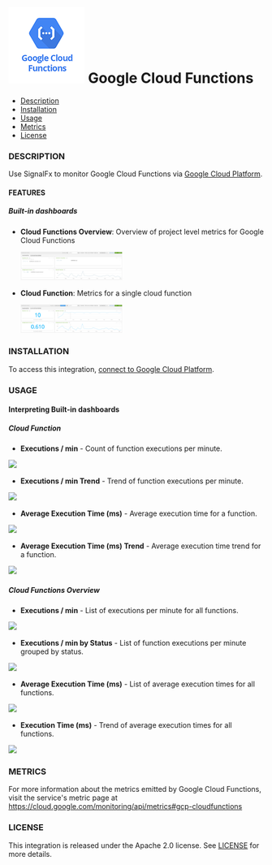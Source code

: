 # ![](./img/integration_googlecloudfunctions.png) Google Cloud Functions

- [Description](#description)
- [Installation](#installation)
- [Usage](#usage)
- [Metrics](#metrics)
- [License](#license)

### DESCRIPTION

Use SignalFx to monitor Google Cloud Functions via [Google Cloud Platform](https://github.com/signalfx/integrations/tree/master/gcp)[](sfx_link:gcp).

#### FEATURES

##### Built-in dashboards

- **Cloud Functions Overview**: Overview of project level metrics for Google Cloud Functions

  [<img src='./img/cloud_functions_overview.png' width=200px>](./img/cloud_functions_overview.png)

- **Cloud Function**: Metrics for a single cloud function

  [<img src='./img/cloud_function.png' width=200px>](./img/cloud_function.png)


### INSTALLATION

To access this integration, [connect to Google Cloud Platform](https://github.com/signalfx/integrations/tree/master/gcp)[](sfx_link:gcp).

### USAGE

#### Interpreting Built-in dashboards

##### Cloud Function

- **Executions / min** - Count of function executions per minute.

[<img src='./img/datastore_overview.png' width=200px>](./img/function-exces-per-min.png)

- **Executions / min Trend** - Trend of function executions per minute.

 [<img src='./img/datastore_overview.png' width=200px>](./img/function-exces-per-min-trend.png)

- **Average Execution Time (ms)** - Average execution time for a function.

 [<img src='./img/datastore_overview.png' width=200px>](./img/function-avg-exec-time.png)

- **Average Execution Time (ms) Trend** - Average execution time trend for a function.

 [<img src='./img/datastore_overview.png' width=200px>](./img/function-avg-exec-time-trend.png)

##### Cloud Functions Overview

- **Executions / min** - List of executions per minute for all functions.

[<img src='./img/datastore_overview.png' width=200px>](./img/functions-overview-execs-per-min.png)

- **Executions / min by Status** - List of function executions per minute grouped by status.

[<img src='./img/datastore_overview.png' width=200px>](./img/functions-overview-execs-per-min-status.png)

- **Average Execution Time (ms)** - List of average execution times for all functions.

[<img src='./img/datastore_overview.png' width=200px>](./img/functions-overview-exec-times.png)

- **Execution Time (ms)** - Trend of average execution times for all functions.

[<img src='./img/datastore_overview.png' width=200px>](./img/functions-overview-exec-times.png)

### METRICS

For more information about the metrics emitted by Google Cloud Functions, visit the service's metric page at https://cloud.google.com/monitoring/api/metrics#gcp-cloudfunctions

### LICENSE

This integration is released under the Apache 2.0 license. See [LICENSE](./LICENSE) for more details.
